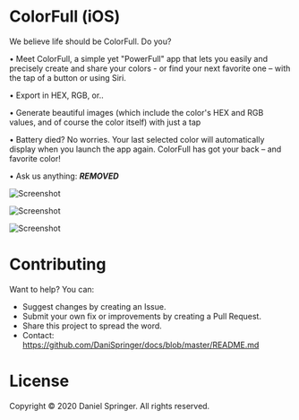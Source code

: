 # ColorFull (iOS)
We believe life should be ColorFull. Do you?

• Meet ColorFull, a simple yet "PowerFull" app that lets you easily and precisely create and share your colors - or find your next favorite one – with the tap of a button or using Siri.

• Export in HEX, RGB, or..

• Generate beautiful images (which include the color's HEX and RGB values, and of course the color itself) with just a tap

• Battery died? No worries. Your last selected color will automatically display when you launch the app again. ColorFull has got your back – and favorite color!


• Ask us anything: ***REMOVED***

![Screenshot](https://raw.githubusercontent.com/DaniSpringer/colorfull/master/s/s1.png)

![Screenshot](https://raw.githubusercontent.com/DaniSpringer/colorfull/master/s/s2.png)

![Screenshot](https://raw.githubusercontent.com/DaniSpringer/colorfull/master/s/s3.png)



# Contributing
Want to help? You can:
- Suggest changes by creating an Issue.
- Submit your own fix or improvements by creating a Pull Request.
- Share this project to spread the word.
- Contact: https://github.com/DaniSpringer/docs/blob/master/README.md

# License
Copyright © 2020 Daniel Springer. All rights reserved.